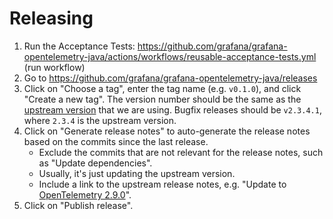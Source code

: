 # Releasing

1. Run the Acceptance Tests:
   <https://github.com/grafana/grafana-opentelemetry-java/actions/workflows/reusable-acceptance-tests.yml>
   (run workflow)
2. Go to <https://github.com/grafana/grafana-opentelemetry-java/releases>
3. Click on "Choose a tag", enter the tag name (e.g. `v0.1.0`), and click "Create a new tag".
   The version number should be the same as the 
   [upstream version](https://github.com/open-telemetry/opentelemetry-java-instrumentation/releases) that we are using.
   Bugfix releases should be `v2.3.4.1`, where `2.3.4` is the upstream version.
4. Click on "Generate release notes" to auto-generate the release notes based on the commits since the last release.
   - Exclude the commits that are not relevant for the release notes, such as "Update dependencies".
   - Usually, it's just updating the upstream version.
   - Include a link to the upstream release notes, e.g. "Update to [OpenTelemetry 2.9.0](https://github.com/open-telemetry/opentelemetry-java-instrumentation/blob/main/CHANGELOG.md#version-290-2024-10-17)".
5. Click on "Publish release".
